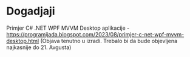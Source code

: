 # Dogadjaji
Primjer C# .NET WPF MVVM Desktop aplikacije - https://programijada.blogspot.com/2023/08/primjer-c-net-wpf-mvvm-desktop.html
(Objava tenutno u izradi. Trebalo bi da bude objevljena najkasnije do 21. Avgusta)
